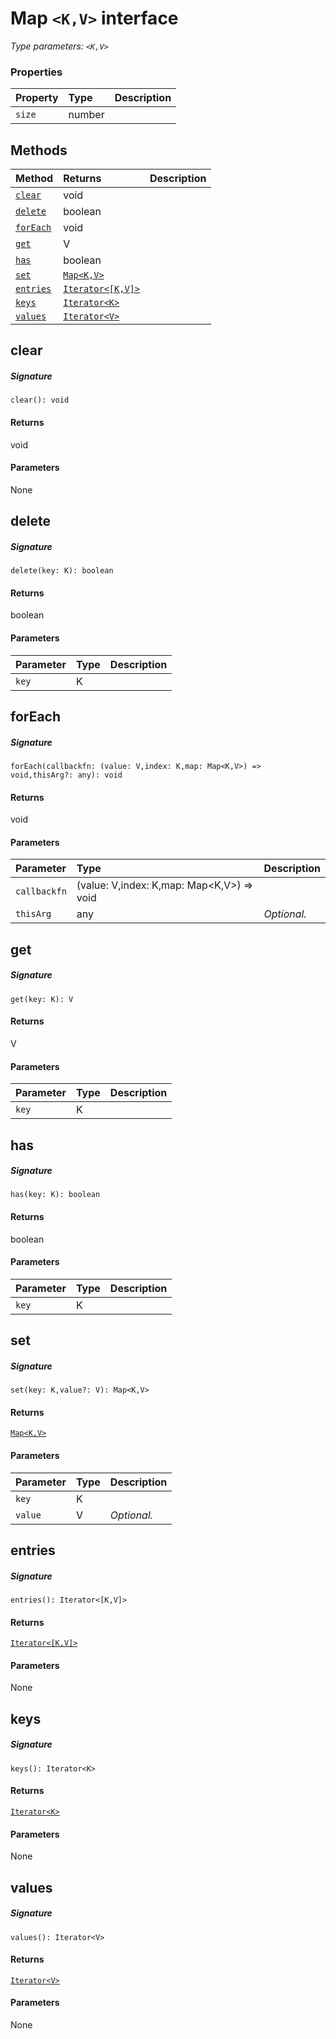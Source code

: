# Map `<K,V>` interface



_Type parameters: `<K,V>`_






### Properties

| Property	   | Type	| Description|
|:-------------|:-------|:-----------|
|`size`      | number |  |




## Methods

| Method	   |  Returns	| Description|
|:-------------|:-------|:-----------|
|[`clear`](#clear~n1pq9)      | void |  |
|[`delete`](#delete~hwgq9)      | boolean |  |
|[`forEach`](#foreach~jqfq9)      | void |  |
|[`get`](#get~xkvg9)      | V |  |
|[`has`](#has~mnoc9)      | boolean |  |
|[`set`](#set~9zym9)      | [`Map<K,V>`](Map.md) |  |
|[`entries`](#entries~fmli9)      | [`Iterator<[K,V]>`](Iterator.md) |  |
|[`keys`](#keys~5ysm9)      | [`Iterator<K>`](Iterator.md) |  |
|[`values`](#values~bdxe9)      | [`Iterator<V>`](Iterator.md) |  |



## clear



##### Signature
`clear(): void`

#### Returns
void

#### Parameters
None


## delete



##### Signature
`delete(key: K): boolean`

#### Returns
boolean

#### Parameters


| Parameter	   | Type    | Description |
|:-------------|:---------------|:------------|
| `key`    | K |  |


## forEach



##### Signature
`forEach(callbackfn: (value: V,index: K,map: Map<K,V>) => void,thisArg?: any): void`

#### Returns
void

#### Parameters


| Parameter	   | Type    | Description |
|:-------------|:---------------|:------------|
| `callbackfn`    | (value: V,index: K,map: Map<K,V>) => void |  |
| `thisArg`    | any | _Optional._ |


## get



##### Signature
`get(key: K): V`

#### Returns
V

#### Parameters


| Parameter	   | Type    | Description |
|:-------------|:---------------|:------------|
| `key`    | K |  |


## has



##### Signature
`has(key: K): boolean`

#### Returns
boolean

#### Parameters


| Parameter	   | Type    | Description |
|:-------------|:---------------|:------------|
| `key`    | K |  |


## set



##### Signature
`set(key: K,value?: V): Map<K,V>`

#### Returns
[`Map<K,V>`](Map.md)

#### Parameters


| Parameter	   | Type    | Description |
|:-------------|:---------------|:------------|
| `key`    | K |  |
| `value`    | V | _Optional._ |


## entries



##### Signature
`entries(): Iterator<[K,V]>`

#### Returns
[`Iterator<[K,V]>`](Iterator.md)

#### Parameters
None


## keys



##### Signature
`keys(): Iterator<K>`

#### Returns
[`Iterator<K>`](Iterator.md)

#### Parameters
None


## values



##### Signature
`values(): Iterator<V>`

#### Returns
[`Iterator<V>`](Iterator.md)

#### Parameters
None

